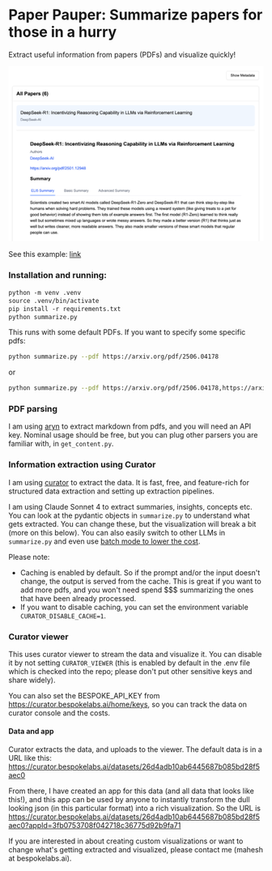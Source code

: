 # Paper Pauper: Summarize papers for those in a hurry

Extract useful information from papers (PDFs) and visualize quickly!

![example output](images/example.png)

See this example: [link](https://curator.bespokelabs.ai/datasets/26d4adb10ab6445687b085bd28f5aec0?appId=3fb0753708f042718c36775d92b9fa71)

### Installation and running:
```shell
python -m venv .venv
source .venv/bin/activate
pip install -r requirements.txt
python summarize.py
```

This runs with some default PDFs. If you want to specify some specific pdfs:
```bash
python summarize.py --pdf https://arxiv.org/pdf/2506.04178
```
or
```bash
python summarize.py --pdf https://arxiv.org/pdf/2506.04178,https://arxiv.org/pdf/2410.01679
```


### PDF parsing
I am using [aryn](https://www.aryn.ai/) to extract markdown from pdfs, and you will need an API key. Nominal usage should be free, but you can plug other parsers you are familiar with, in `get_content.py`.

### Information extraction using Curator
I am using [curator](https://github.com/bespokelabsai/curator) to 
extract the data. It is fast, free, and feature-rich for 
structured data extraction and setting up extraction pipelines.

I am using Claude Sonnet 4 to extract summaries, insights, concepts etc. 
You can look at the pydantic objects in `summarize.py` to 
understand what gets extracted. 
You can change these, but the visualization will break a bit (more on this below).
You can also easily switch to other LLMs in `summarize.py` and even use [batch mode to lower the cost](https://docs.bespokelabs.ai/bespoke-curator/save-usdusdusd-on-llm-inference).


Please note:
* Caching is enabled by default. So if the prompt and/or the input doesn't change, the output is served from the cache. This is great if you want to add more pdfs, and you won't need spend $$$ summarizing the ones that have been already processed.
* If you want to disable caching, you can set the environment variable `CURATOR_DISABLE_CACHE=1`.


### Curator viewer
This uses curator viewer to stream the data and visualize it.
You can disable it by not setting `CURATOR_VIEWER` (this is enabled by default in the .env file which is checked into the repo; please don't put other sensitive keys and share widely).

You can also set the BESPOKE_API_KEY from https://curator.bespokelabs.ai/home/keys, so you can track the data on curator console and the costs.

#### Data and app
Curator extracts the data, and uploads to the viewer. The default data is in a URL like this: https://curator.bespokelabs.ai/datasets/26d4adb10ab6445687b085bd28f5aec0

From there, I have created an app for this data (and all data that looks like this!), and this app can be used by anyone to instantly transform the dull looking json (in this particular format) into a rich visualization. So the URL is https://curator.bespokelabs.ai/datasets/26d4adb10ab6445687b085bd28f5aec0?appId=3fb0753708f042718c36775d92b9fa71

If you are interested in about creating custom visualizations or want to change what's getting extracted and visualized, please contact me (mahesh at bespokelabs.ai).
